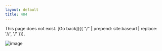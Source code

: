 ```yaml
---
layout: default
title: 404
---
```


This page does not exist. [Go back]({{ "/" | prepend: site.baseurl | replace: '//', '/' }}).

![image](https://cdn.discordapp.com/attachments/714246216476655669/833478376844951592/image0.gif)
